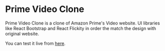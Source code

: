 # Prime Video Clone
Prime Video Clone is a clone of Amazon Prime's Video website. UI libraries like React Bootstrap and React Flickity in order the match the design with original website.

You can test it live from [here](https://voluble-mousse-69c74c.netlify.app/).

